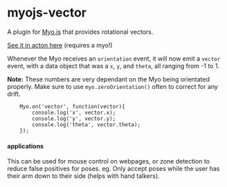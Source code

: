 # myojs-vector

A plugin for [Myo.js](https://github.com/thalmiclabs/myo.js) that provides rotational vectors.

[See it in acton here](http://thalmiclabs.github.io/myojs-vector/demo/) (requires a myo!)

Whenever the Myo receives an `orientation` event, it will now emit a `vector` event, with a data object that was a `x`, `y`, and `theta`, all ranging from -1 to 1.

**Note:** These numbers are very dependant on the Myo being orientated properly. Make sure to use `myo.zeroOrientation()` often to correct for any drift.


```
	Myo.on('vector', function(vector){
		console.log('x', vector.x);
		console.log('y', vector.y);
		console.log('theta', vector.theta);
	});
```

#### applications

This can be used for mouse control on webpages, or zone detection to reduce false positives for poses. eg. Only accept poses while the user has their arm down to their side (helps with hand talkers).
